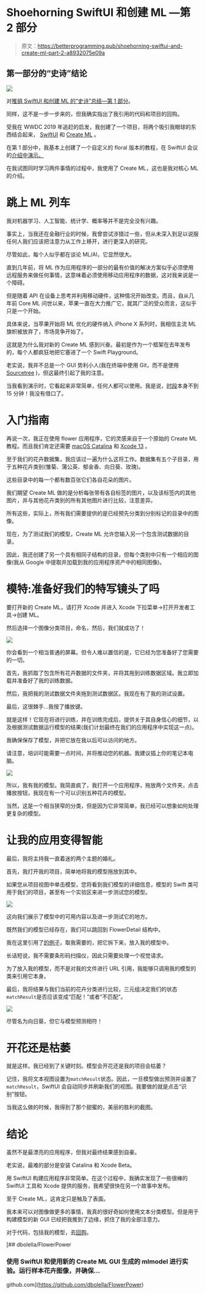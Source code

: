 # Shoehorning SwiftUI 和创建 ML —第 2 部分

> 原文：<https://betterprogramming.pub/shoehorning-swiftui-and-create-ml-part-2-a8932075e09a>

## 第一部分的“史诗”结论

![](img/2098afd14dfa55770cb982669631829c.png)

对[推销 SwiftUI 和创建 ML 的“史诗”总结—第 1 部分](https://medium.com/@dbolella/e517be035ed0?source=your_stories_page---------------------------)。

同样，这不是一步一步来的，但我确实指出了我引用的代码和项目的回购。

受我在 WWDC 2019 年追赶的启发，我创建了一个项目，将两个吸引我眼球的东西结合起来， [SwiftUI](https://developer.apple.com/xcode/swiftui/) 和 [Create ML](https://developer.apple.com/documentation/createml) 。

在第 1 部分中，我基本上创建了一个自定义的 floral 版本的教程，在 SwiftUI 会议的[介绍中演示。](https://developer.apple.com/videos/play/wwdc2019/204/)

在我试图同时学习两件事情的过程中，我使用了 Create ML，这也是我对核心 ML 的介绍。

# 跳上 ML 列车

我对机器学习、人工智能、统计学、概率等并不是完全没有兴趣。

事实上，当我还在金融行业的时候，我曾尝试涉猎过一些，但从未深入到足以说服任何人我们应该把注意力从工作上移开，进行更深入的研究。

尽管如此，每个人似乎都在谈论 ML/AI，它显然很大。

直到几年前，将 ML 作为应用程序的一部分的最有价值的解决方案似乎必须使用远程服务来做任何事情，这意味着必须使用移动应用程序的数据，这对我来说是一个障碍。

但是随着 API 在设备上思考并利用移动硬件，这种情况开始改变。而且，自从几年前 Core ML 问世以来，苹果一直在大力推广它，就其广泛的受众而言，这似乎只是一个开始。

具体来说，当苹果开始将 ML 优化的硬件纳入 iPhone X 系列时，我相信主流 ML 旗帜被放弃了，市场竞争开始了。

这就是为什么我对新的 Create ML 感到兴奋。最初是作为一个框架在去年发布的，每个人都疯狂地把它塞进了一个 Swift Playground。

老实说，我并不总是一个 GUI 势利小人(我在终端中使用 Git，而不是使用 [Sourcetree](https://www.sourcetreeapp.com/) )，但这最终引起了我的注意。

当我看到演示时，它看起来非常简单，任何人都可以使用。我是说，[时段](https://developer.apple.com/videos/play/wwdc2019/430/)本身不到 15 分钟！我没有借口了。

# 入门指南

再说一次，我正在使用 flower 应用程序，它的灵感来自于一个原始的 Create ML 教程。而且我们肯定还需要 [macOS Catalina](https://www.apple.com/au/macos/catalina-preview/) 和 [Xcode 13](https://developer.apple.com/xcode/whats-new/) 。

至于我们的花卉数据集，我应该过一遍为什么这将工作。数据集有五个子目录，用于五种花卉类别(雏菊、蒲公英、郁金香、向日葵、玫瑰)。

这些目录中的每一个都有数百张它们各自花朵的图片。

我们期望 Create ML 做的是分析每张带有各自标签的图片，以及该标签内的其他图片，并与其他花卉类别的所有其他图片进行比较，注意差异。

所有这些，实际上，所有我们需要提供的是已经预先分类到分别标记的目录中的图像。

现在，为了测试我们的模型，Create ML 允许您输入另一个包含测试数据的目录。

因此，我还创建了另一个具有相同子结构的目录，但每个类别中只有一个相应的图像(我从 Google 中提取并加载到我的应用程序资产中的相同图像)。

# 模特:准备好我们的特写镜头了吗

要打开新的 Create ML，请打开 Xcode 并进入 Xcode 下拉菜单→打开开发者工具→创建 ML。

然后选择一个图像分类项目，命名，然后，我们就成功了！

![](img/5135ce566d7b3edce36f7f1cd82b2fa0.png)

你会看到一个相当普通的屏幕。但令人难以置信的是，它已经为您准备好了您需要的一切。

首先，我抓取了包含所有花卉数据的文件夹，并将其拖到训练数据区域。我立即加载并准备好了我的训练数据。

然后，我把我的测试数据文件夹拖到测试数据区。我现在有了我的测试设置。

最后，这很棘手…我按了播放键。

就是这样！它现在将进行训练，并在训练完成后，提供关于其自身信心的细节，以及根据测试数据运行模型的结果(我们计划最终在我们的应用程序中实现这一点)。

我确保保存了模型，并把它放在我以后可以访问的地方。

请注意，培训可能需要一点时间，并将推动您的机器。我建议插上你的笔记本电脑。

![](img/683a9ac1605be47e997db9646a69f9de.png)

所以，我有我的模型。我简直疯了，我打开一个应用程序，拖放两个文件夹，点击播放按钮，我现在有一个可以识别五种花卉的模型。

当然，这是一个相当狭窄的分类，但是因为它非常简单，我已经可以想象如何处理更复杂的模型。

# 让我的应用变得智能

最后，我将主持我一直着迷的两个主题的婚礼。

首先，我打开我的项目，简单地将我的模型拖放到其中。

如果您从项目视图中单击模型，您将看到我们模型的详细信息，模型的 Swift 类可用于我们的项目，甚至有一个实验区来进一步测试您的模型。

![](img/4e9186850f91ea6b0c4d63d474a1b850.png)

这向我们展示了模型中的可用内容以及进一步测试它的地方。

既然我们的模型已经存在，我们可以跳回到 FlowerDetail 结构中。

我在这里引用了[的例子](https://developer.apple.com/documentation/vision/training_a_create_ml_model_to_classify_flowers)，取我需要的，把它拆下来，放入我的模型中。

长话短说，我不需要条形码扫描仪，因此只需要处理一个视觉请求。

为了放入我的模型，而不是对我的文件进行 URL 引用，我能够只调用我的模型的类来引用它本身。

最后，我将结果与我们当前的花卉分类进行比较，三元组决定我们的状态`matchResult`是否应该变成“匹配！”或者“不匹配”。

![](img/78c411a44a707909707d3191eb7e1c25.png)

尽管名为向日葵，但它与模型预测相符！

# 开花还是枯萎

就是这样。我已经到了关键时刻。模型会开花还是我的项目会枯萎？

记住，我将文本视图设置为`matchResult`状态。因此，一旦模型做出预测并设置了`matchResult`，SwiftUI 会自动同步并刷新我们的视图。我要做的就是点击“识别”按钮。

当我这么做的时候，我得到了那个甜蜜的，美丽的胜利的截图。

# 结论

虽然不是最漂亮的应用程序，但我对最终结果感到自豪。

老实说，最难的部分是安装 Catalina 和 Xcode Beta。

用 SwiftUI 构建应用程序非常简单。在这个过程中，我确实发现了一些很棒的 SwiftUI 工具和 Xcode 提供的服务，我希望很快在另一个故事中发布。

至于 Create ML，这肯定只是触及了表面。

我本来可以对图像做更多的事情，我真的很好奇如何使用文本分类模型。但是用于构建模型的新 GUI 已经把我推到了边缘，抓住了我的全部注意力。

对于代码，包括我的模型，去[回购](https://github.com/dbolella/FlowerPower)。

 [## dbolella/FlowerPower

### 使用 SwiftUI 和使用新的 Create ML GUI 生成的 mlmodel 进行实验。运行样本花卉图像，并确保…

github.com](https://github.com/dbolella/FlowerPower)